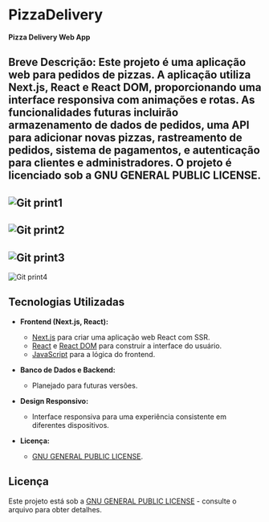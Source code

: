 # PizzaDelivery

**Pizza Delivery Web App**

Breve Descrição: Este projeto é uma aplicação web para pedidos de pizzas. A aplicação utiliza Next.js, React e React DOM, proporcionando uma interface responsiva com animações e rotas. As funcionalidades futuras incluirão armazenamento de dados de pedidos, uma API para adicionar novas pizzas, rastreamento de pedidos, sistema de pagamentos, e autenticação para clientes e administradores. O projeto é licenciado sob a GNU GENERAL PUBLIC LICENSE.
-

![Git print1](https://github.com/AndreRamos-js/PizzaDelivery/assets/83097746/c342de73-b67e-4f63-8583-f5381813072b)
-
![Git print2](https://github.com/AndreRamos-js/PizzaDelivery/assets/83097746/cf5e2326-6361-4640-9c98-2e444693dbf2)
-
![Git print3](https://github.com/AndreRamos-js/PizzaDelivery/assets/83097746/c18620c3-8a04-4600-bd52-a9751b041704)
-
![Git print4](https://github.com/AndreRamos-js/PizzaDelivery/assets/83097746/83d887cb-471a-4657-8a6f-efc8ccd58f4a)


## Tecnologias Utilizadas

- **Frontend (Next.js, React):**
  - [Next.js](https://nextjs.org/) para criar uma aplicação web React com SSR.
  - [React](https://reactjs.org/) e [React DOM](https://reactjs.org/docs/react-dom.html) para construir a interface do usuário.
  - [JavaScript](https://www.javascript.com/) para a lógica do frontend.

- **Banco de Dados e Backend:**
  - Planejado para futuras versões.

- **Design Responsivo:**
  - Interface responsiva para uma experiência consistente em diferentes dispositivos.

- **Licença:**
  - [GNU GENERAL PUBLIC LICENSE](LICENSE).

## Licença

Este projeto está sob a [GNU GENERAL PUBLIC LICENSE](LICENSE) - consulte o arquivo para obter detalhes.

